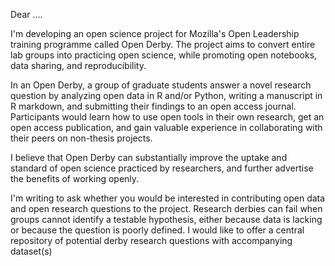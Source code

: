 

Dear ....

I'm developing an open science project for Mozilla's Open Leadership training programme called Open Derby. The project aims to convert entire lab groups into practicing open science, while promoting open notebooks, data sharing, and reproducibility. 

In an Open Derby, a group of graduate students answer a novel research question by analyzing open data in R and/or Python, writing a manuscript in R markdown, and submitting their findings to an open access journal. Participants would learn how to use open tools in their own research, get an open access publication, and gain valuable experience in collaborating with their peers on non-thesis projects.

I believe that Open Derby can substantially improve the uptake and standard of open science practiced by researchers, and further advertise the benefits of working openly.

I'm writing to ask whether you would be interested in contributing open data and open research questions to the project. Research derbies can fail when groups cannot identify a testable hypothesis, either because data is lacking or because the question is poorly defined. I would like to offer a central repository of potential derby research questions with accompanying dataset(s)

